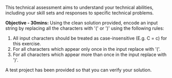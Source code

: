 This technical assessment aims to understand your technical abilities, including your skill sets and responses to specific technical problems.

**Objective - 30mins:** Using the clean solution provided, encode an input string by replacing all the characters with '(' or ')' using the following rules:

1. All input characters should be treated as case-insensitive (E.g. C = c) for this exercise.
2. For all characters which appear only once in the input replace with '('.
3. For all characters which appear more than once in the input replace with ')'.

A test project has been provided so that you can verify your solution.

